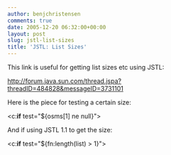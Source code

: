 ```yaml
---
author: benjchristensen
comments: true
date: 2005-12-20 06:32:00+00:00
layout: post
slug: jstl-list-sizes
title: 'JSTL: List Sizes'
---
```


This link is useful for getting list sizes etc using JSTL:

http://forum.java.sun.com/thread.jspa?threadID=484828&messageID=3731101

Here is the piece for testing a certain size:

<c:**if** test="${osms[1] ne null}">

And if using JSTL 1.1 to get the size:

<c:**if** test="${fn:length(list) > 1}">
